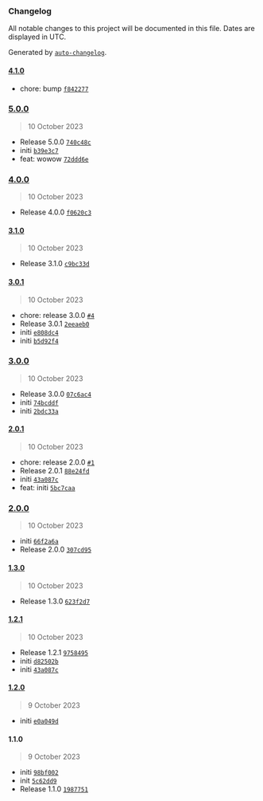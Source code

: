 ### Changelog

All notable changes to this project will be documented in this file. Dates are displayed in UTC.

Generated by [`auto-changelog`](https://github.com/CookPete/auto-changelog).

#### [4.1.0](https://github.com/smallstepman/npmautomation/compare/5.0.0...4.1.0)

- chore: bump [`f842277`](https://github.com/smallstepman/npmautomation/commit/f8422774720cf3477c76172473188417cf0c5878)

### [5.0.0](https://github.com/smallstepman/npmautomation/compare/4.0.0...5.0.0)

> 10 October 2023

- Release 5.0.0 [`740c48c`](https://github.com/smallstepman/npmautomation/commit/740c48c170ccbca8706bafd26406756e313bb8a3)
- initi [`b39e3c7`](https://github.com/smallstepman/npmautomation/commit/b39e3c73ffc1807f63f87543a558db2407a0e9da)
- feat: wowow [`72ddd6e`](https://github.com/smallstepman/npmautomation/commit/72ddd6e7ff1f680f81665fa200c0095486d82ccc)

### [4.0.0](https://github.com/smallstepman/npmautomation/compare/3.1.0...4.0.0)

> 10 October 2023

- Release 4.0.0 [`f0620c3`](https://github.com/smallstepman/npmautomation/commit/f0620c37b3f14877f6d1d84a74c988c96c4db03a)

#### [3.1.0](https://github.com/smallstepman/npmautomation/compare/3.0.1...3.1.0)

> 10 October 2023

- Release 3.1.0 [`c9bc33d`](https://github.com/smallstepman/npmautomation/commit/c9bc33dd287d0cc5cde73be93b8fdf2ae1b34402)

#### [3.0.1](https://github.com/smallstepman/npmautomation/compare/3.0.0...3.0.1)

> 10 October 2023

- chore: release 3.0.0 [`#4`](https://github.com/smallstepman/npmautomation/pull/4)
- Release 3.0.1 [`2eeaeb0`](https://github.com/smallstepman/npmautomation/commit/2eeaeb063f97752f0131243e4cba87a2ddcf7f09)
- initi [`e808dc4`](https://github.com/smallstepman/npmautomation/commit/e808dc415fdd6fc9ba5c20747d8c10876cba3d9e)
- initi [`b5d92f4`](https://github.com/smallstepman/npmautomation/commit/b5d92f4fff230760f980fc9274ca95a55c33bce9)

### [3.0.0](https://github.com/smallstepman/npmautomation/compare/2.0.1...3.0.0)

> 10 October 2023

- Release 3.0.0 [`07c6ac4`](https://github.com/smallstepman/npmautomation/commit/07c6ac490d8b4999aae7dd5eb24355137053b23f)
- initi [`74bcddf`](https://github.com/smallstepman/npmautomation/commit/74bcddf77ebfa52494adcb68846deee61f3ae9ad)
- initi [`2bdc33a`](https://github.com/smallstepman/npmautomation/commit/2bdc33abec61cd68dce011ebdd4dc25cf7414085)

#### [2.0.1](https://github.com/smallstepman/npmautomation/compare/2.0.0...2.0.1)

> 10 October 2023

- chore: release 2.0.0 [`#1`](https://github.com/smallstepman/npmautomation/pull/1)
- Release 2.0.1 [`88e24fd`](https://github.com/smallstepman/npmautomation/commit/88e24fde45aff5890b6423f93790643175e84ffc)
- initi [`43a087c`](https://github.com/smallstepman/npmautomation/commit/43a087cbac07112e37c7aad2410fbc9ab73b078a)
- feat: initi [`5bc7caa`](https://github.com/smallstepman/npmautomation/commit/5bc7caaca6828064b1ccb8ae07d0b5e42a2b76af)

### [2.0.0](https://github.com/smallstepman/npmautomation/compare/1.3.0...2.0.0)

> 10 October 2023

- initi [`66f2a6a`](https://github.com/smallstepman/npmautomation/commit/66f2a6a6f2461181228f213ab5928f3673b20a63)
- Release 2.0.0 [`307cd95`](https://github.com/smallstepman/npmautomation/commit/307cd957bd5bca0a14defe3a6b4d55d245ef8cc9)

#### [1.3.0](https://github.com/smallstepman/npmautomation/compare/1.2.1...1.3.0)

> 10 October 2023

- Release 1.3.0 [`623f2d7`](https://github.com/smallstepman/npmautomation/commit/623f2d715d19992d7bd056f61d8333ade1cf4d90)

#### [1.2.1](https://github.com/smallstepman/npmautomation/compare/1.2.0...1.2.1)

> 10 October 2023

- Release 1.2.1 [`9758495`](https://github.com/smallstepman/npmautomation/commit/97584954f8d436ba89ffdc9a7adedfc24640b12f)
- initi [`d82502b`](https://github.com/smallstepman/npmautomation/commit/d82502bf37ba3447f4e37f8df4f2a0d51a482e14)
- initi [`43a087c`](https://github.com/smallstepman/npmautomation/commit/43a087cbac07112e37c7aad2410fbc9ab73b078a)

#### [1.2.0](https://github.com/smallstepman/npmautomation/compare/1.1.0...1.2.0)

> 9 October 2023

- initi [`e0a049d`](https://github.com/smallstepman/npmautomation/commit/e0a049d949e1802f701efa649738bf511db33acb)

#### 1.1.0

> 9 October 2023

- initi [`98bf002`](https://github.com/smallstepman/npmautomation/commit/98bf00249c928cdf6fdf3844c6673857c5257753)
- init [`5c62dd9`](https://github.com/smallstepman/npmautomation/commit/5c62dd939cb9ad11fda520a3d5b332f5652b59ae)
- Release 1.1.0 [`1987751`](https://github.com/smallstepman/npmautomation/commit/198775150ed253555547d00936706bd4a0b54508)

